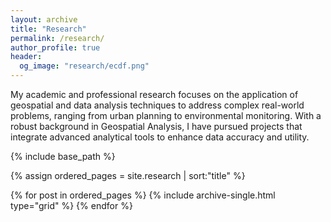 ```yaml
---
layout: archive
title: "Research"
permalink: /research/
author_profile: true
header:
  og_image: "research/ecdf.png"
---
```


My academic and professional research focuses on the application of geospatial and data analysis techniques to address complex real-world problems, ranging from urban planning to environmental monitoring. With a robust background in Geospatial Analysis, I have pursued projects that integrate advanced analytical tools to enhance data accuracy and utility.



<nbsp>

{% include base_path %}

{% assign ordered_pages = site.research | sort:"title" %}

{% for post in ordered_pages %}
  {% include archive-single.html type="grid" %}
{% endfor %}

